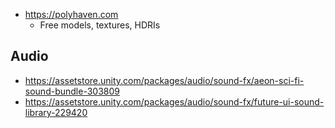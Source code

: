 - https://polyhaven.com
	- Free models, textures, HDRIs
## Audio
- https://assetstore.unity.com/packages/audio/sound-fx/aeon-sci-fi-sound-bundle-303809
- https://assetstore.unity.com/packages/audio/sound-fx/future-ui-sound-library-229420